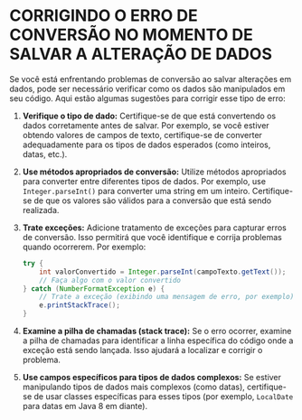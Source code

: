 # CORRIGINDO O ERRO DE CONVERSÃO NO MOMENTO DE SALVAR A ALTERAÇÃO DE DADOS
Se você está enfrentando problemas de conversão ao salvar alterações em dados, pode ser necessário verificar como os dados são manipulados em seu código. Aqui estão algumas sugestões para corrigir esse tipo de erro:

1. **Verifique o tipo de dado:**
   Certifique-se de que está convertendo os dados corretamente antes de salvar. Por exemplo, se você estiver obtendo valores de campos de texto, certifique-se de converter adequadamente para os tipos de dados esperados (como inteiros, datas, etc.).

2. **Use métodos apropriados de conversão:**
   Utilize métodos apropriados para converter entre diferentes tipos de dados. Por exemplo, use `Integer.parseInt()` para converter uma string em um inteiro. Certifique-se de que os valores são válidos para a conversão que está sendo realizada.

3. **Trate exceções:**
   Adicione tratamento de exceções para capturar erros de conversão. Isso permitirá que você identifique e corrija problemas quando ocorrerem. Por exemplo:

    ```java
    try {
        int valorConvertido = Integer.parseInt(campoTexto.getText());
        // Faça algo com o valor convertido
    } catch (NumberFormatException e) {
        // Trate a exceção (exibindo uma mensagem de erro, por exemplo)
        e.printStackTrace();
    }
    ```

4. **Examine a pilha de chamadas (stack trace):**
   Se o erro ocorrer, examine a pilha de chamadas para identificar a linha específica do código onde a exceção está sendo lançada. Isso ajudará a localizar e corrigir o problema.

5. **Use campos específicos para tipos de dados complexos:**
   Se estiver manipulando tipos de dados mais complexos (como datas), certifique-se de usar classes específicas para esses tipos (por exemplo, `LocalDate` para datas em Java 8 em diante).

